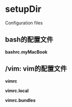 # setupDir
Configuration files

## bash的配置文件

**bashrc.myMacBook**

## /vim: vim的配置文件

**vimrc**

**vimrc.local**

**vimrc.bundles**
